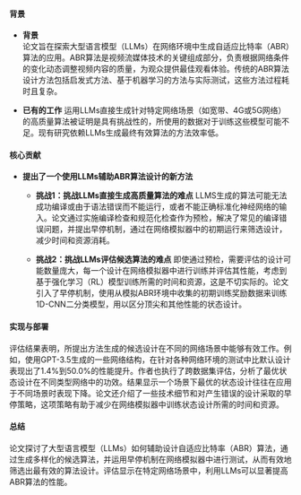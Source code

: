 #### 背景
- **背景**       
    论文旨在探索大型语言模型（LLMs）在网络环境中生成自适应比特率（ABR）算法的应用。ABR算法是视频流媒体技术的关键组成部分，负责根据网络条件的变化动态调整视频内容的质量，为观众提供最佳观看体验。传统的ABR算法设计方法包括启发式方法、基于机器学习的方法与实际测试，这些方法过程耗时且复杂。

- **已有的工作**
    运用LLMs直接生成针对特定网络场景（如宽带、4G或5G网络）的高质量算法被证明是具有挑战性的，所使用的数据对于训练这些模型可能不足。现有研究依赖LLMs生成最终有效算法的方法效率低。

#### 核心贡献
- **提出了一个使用LLMs辅助ABR算法设计的新方法**
    - **挑战1：挑战LLMs直接生成高质量算法的难点**
        LLMS生成的算法可能无法成功编译或由于语法错误而不能运行，或者不能正确标准化神经网络的输入。论文通过实施编译检查和规范化检查作为预检，解决了常见的编译错误问题，并提出早停机制，通过在网络模拟器中的初期运行来筛选设计，减少时间和资源消耗。

    - **挑战2：挑战LLMs评估候选算法的难点**
        即使通过预检，需要评估的设计可能数量庞大，每一个设计在网络模拟器中进行训练并评估其性能，考虑到基于强化学习（RL）模型训练所需的时间和资源，这是不切实际的。论文引入了早停机制，使用从模拟ABR环境中收集的初期训练奖励数据来训练1D-CNN二分类模型，用以区分顶尖和其他性能的状态设计。

#### 实现与部署
评估结果表明，所提出方法生成的候选设计在不同的网络场景中能够有效工作。例如，使用GPT-3.5生成的一些网络结构，在针对各种网络环境的测试中比默认设计表现出了1.4%到50.0%的性能提升。作者也执行了跨数据集评估，分析了最优状态设计在不同类型网络中的功效。结果显示一个场景下最优的状态设计往往在应用于不同场景时表现下降。论文还介绍了一些技术细节和对产生错误的设计采取的早停策略，这项策略有助于减少在网络模拟器中训练状态设计所需的时间和资源。

#### 总结
论文探讨了大型语言模型（LLMs）如何辅助设计自适应比特率（ABR）算法，通过生成多样化的候选算法，并运用早停机制在网络模拟器中进行测试，从而有效地筛选出最有效的算法设计。评估显示在特定网络场景中，利用LLMs可以显著提高ABR算法的性能。